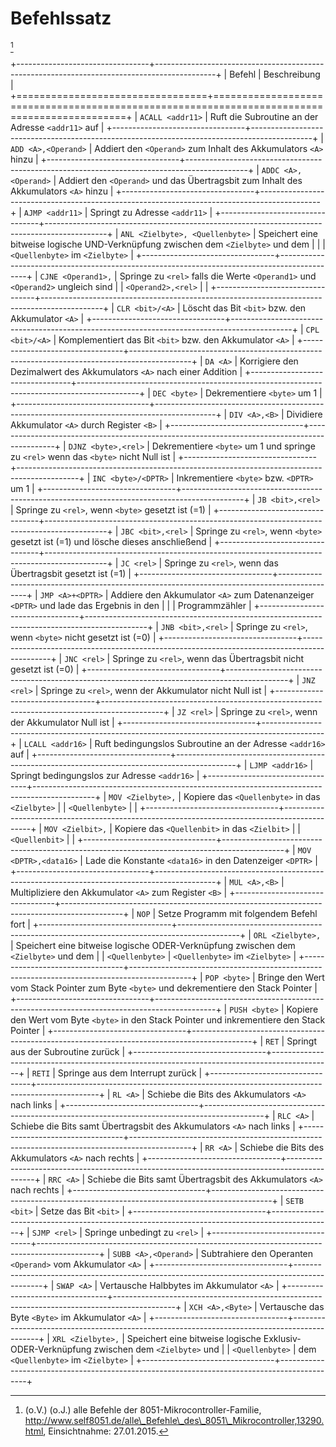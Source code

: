 
# Befehlssatz #
[^Befehlsatz]

+---------------------------------+---------------------------------------------------------------------------------------------+
|              Befehl             |                                         Beschreibung                                        |
+=================================+=============================================================================================+
| `ACALL <addr11>`                | Ruft die Subroutine an der Adresse `<addr11>` auf                                           |
+---------------------------------+---------------------------------------------------------------------------------------------+
| `ADD <A>,<Operand>`             | Addiert den `<Operand>` zum Inhalt des Akkumulators `<A>` hinzu                             |
+---------------------------------+---------------------------------------------------------------------------------------------+
| `ADDC <A>,<Operand>`            | Addiert den `<Operand>` und das Übertragsbit zum Inhalt des Akkumulators `<A>` hinzu        |
+---------------------------------+---------------------------------------------------------------------------------------------+
| `AJMP <addr11>`                 | Springt zu Adresse `<addr11>`                                                               |
+---------------------------------+---------------------------------------------------------------------------------------------+
| `ANL <Zielbyte>, <Quellenbyte>` | Speichert eine bitweise logische UND-Verknüpfung zwischen dem `<Zielbyte>` und dem          |
|                                 | `<Quellenbyte>` im `<Zielbyte>`                                                             |
+---------------------------------+---------------------------------------------------------------------------------------------+
| `CJNE <Operand1>,`              | Springe zu `<rel>` falls die Werte `<Operand1>` und `<Operand2>` ungleich sind              |
| `<Operand2>,<rel>`              |                                                                                             |
+---------------------------------+---------------------------------------------------------------------------------------------+
| `CLR <bit>/<A>`                 | Löscht das Bit `<bit>` bzw. den Akkumulator `<A>`                                           |
+---------------------------------+---------------------------------------------------------------------------------------------+
| `CPL <bit>/<A>`                 | Komplementiert das Bit `<bit>` bzw. den Akkumulator `<A>`                                   |
+---------------------------------+---------------------------------------------------------------------------------------------+
| `DA <A>`                        | Korrigiere den Dezimalwert des Akkumulators `<A>` nach einer Addition                       |
+---------------------------------+---------------------------------------------------------------------------------------------+
| `DEC <byte>`                    | Dekrementiere `<byte>` um 1                                                                 |
+---------------------------------+---------------------------------------------------------------------------------------------+
| `DIV <A>,<B>`                   | Dividiere Akkumulator `<A>` durch Register `<B>`                                            |
+---------------------------------+---------------------------------------------------------------------------------------------+
| `DJNZ <byte>,<rel>`             | Dekrementiere `<byte>` um 1 und springe zu `<rel>` wenn das `<byte>` nicht Null ist         |
+---------------------------------+---------------------------------------------------------------------------------------------+
| `INC <byte>/<DPTR>`             | Inkrementiere `<byte>` bzw. `<DPTR>` um 1                                                   |
+---------------------------------+---------------------------------------------------------------------------------------------+
| `JB <bit>,<rel>`                | Springe zu `<rel>`, wenn `<byte>` gesetzt ist (=1)                                          |
+---------------------------------+---------------------------------------------------------------------------------------------+
| `JBC <bit>,<rel>`               | Springe zu `<rel>`, wenn `<byte>` gesetzt ist (=1) und lösche dieses anschließend           |
+---------------------------------+---------------------------------------------------------------------------------------------+
| `JC <rel>`                      | Springe zu `<rel>`, wenn das Übertragsbit gesetzt ist (=1)                                  |
+---------------------------------+---------------------------------------------------------------------------------------------+
| `JMP <A>+<DPTR>`                | Addiere den Akkumulator `<A>` zum Datenanzeiger `<DPTR>` und lade das Ergebnis in den       |
|                                 | Programmzähler                                                                              |
+---------------------------------+---------------------------------------------------------------------------------------------+
| `JNB <bit>,<rel>`               | Springe zu `<rel>`, wenn `<byte>` nicht gesetzt ist (=0)                                    |
+---------------------------------+---------------------------------------------------------------------------------------------+
| `JNC <rel>`                     | Springe zu `<rel>`, wenn das Übertragsbit nicht gesetzt ist (=0)                            |
+---------------------------------+---------------------------------------------------------------------------------------------+
| `JNZ <rel>`                     | Springe zu `<rel>`, wenn der Akkumulator nicht Null ist                                     |
+---------------------------------+---------------------------------------------------------------------------------------------+
| `JZ <rel>`                      | Springe zu `<rel>`, wenn der Akkumulator Null ist                                           |
+---------------------------------+---------------------------------------------------------------------------------------------+
| `LCALL <addr16>`                | Ruft bedingungslos Subroutine an der Adresse `<addr16>` auf                                 |
+---------------------------------+---------------------------------------------------------------------------------------------+
| `LJMP <addr16>`                 | Springt bedingungslos zur Adresse `<addr16>`                                                |
+---------------------------------+---------------------------------------------------------------------------------------------+
| `MOV <Zielbyte>,`               | Kopiere das `<Quellenbyte>` in das `<Zielbyte>`                                             |
| `<Quellenbyte>`                 |                                                                                             |
+---------------------------------+---------------------------------------------------------------------------------------------+
| `MOV <Zielbit>,`                | Kopiere das `<Quellenbit>` in das `<Zielbit>`                                               |
| `<Quellenbit>`                  |                                                                                             |
+---------------------------------+---------------------------------------------------------------------------------------------+
| `MOV <DPTR>,<data16>`           | Lade die Konstante `<data16>` in den Datenzeiger `<DPTR>`                                   |
+---------------------------------+---------------------------------------------------------------------------------------------+
| `MUL <A>,<B>`                   | Multipliziere den Akkumulator `<A>` zum Register `<B>`                                      |
+---------------------------------+---------------------------------------------------------------------------------------------+
| `NOP`                           | Setze Programm mit folgendem Befehl fort                                                    |
+---------------------------------+---------------------------------------------------------------------------------------------+
| `ORL <Zielbyte>,`               | Speichert eine bitweise logische ODER-Verknüpfung zwischen dem `<Zielbyte>` und dem         |
| `<Quellenbyte>`                 | `<Quellenbyte>` im `<Zielbyte>`                                                             |
+---------------------------------+---------------------------------------------------------------------------------------------+
| `POP <byte>`                    | Bringe den Wert vom Stack Pointer zum Byte `<byte>` und dekrementiere den Stack Pointer     |
+---------------------------------+---------------------------------------------------------------------------------------------+
| `PUSH <byte>`                   | Kopiere den Wert vom Byte `<byte>` in den Stack Pointer und inkrementiere den Stack Pointer |
+---------------------------------+---------------------------------------------------------------------------------------------+
| `RET`                           | Springt aus der Subroutine zurück                                                           |
+---------------------------------+---------------------------------------------------------------------------------------------+
| `RETI`                          | Springe aus dem Interrupt zurück                                                            |
+---------------------------------+---------------------------------------------------------------------------------------------+
| `RL <A>`                        | Schiebe die Bits des Akkumulators `<A>` nach links                                          |
+---------------------------------+---------------------------------------------------------------------------------------------+
| `RLC <A>`                       | Schiebe die Bits samt Übertragsbit des Akkumulators `<A>` nach links                        |
+---------------------------------+---------------------------------------------------------------------------------------------+
| `RR <A>`                        | Schiebe die Bits des Akkumulators `<A>` nach rechts                                         |
+---------------------------------+---------------------------------------------------------------------------------------------+
| `RRC <A>`                       | Schiebe die Bits samt Übertragsbit des Akkumulators `<A>` nach rechts                       |
+---------------------------------+---------------------------------------------------------------------------------------------+
| `SETB <bit>`                    | Setze das Bit `<bit>`                                                                       |
+---------------------------------+---------------------------------------------------------------------------------------------+
| `SJMP <rel>`                    | Springe unbedingt zu `<rel>`                                                                |
+---------------------------------+---------------------------------------------------------------------------------------------+
| `SUBB <A>,<Operand>`            | Subtrahiere den Operanten `<Operand>` vom Akkumulator `<A>`                                 |
+---------------------------------+---------------------------------------------------------------------------------------------+
| `SWAP <A>`                      | Vertausche Halbbytes im Akkumulator `<A>`                                                   |
+---------------------------------+---------------------------------------------------------------------------------------------+
| `XCH <A>,<Byte>`                | Vertausche das Byte `<Byte>` im Akkumulator `<A>`                                           |
+---------------------------------+---------------------------------------------------------------------------------------------+
| `XRL <Zielbyte>,`               | Speichert eine bitweise logische Exklusiv-ODER-Verknüpfung zwischen dem `<Zielbyte>` und    |
| `<Quellenbyte>`                 | dem `<Quellenbyte>` im `<Zielbyte>`                                                         |
+---------------------------------+---------------------------------------------------------------------------------------------+

[^Befehlsatz]: (o.V.) (o.J.) alle Befehle der 8051-Mikrocontroller-Familie, http://www.self8051.de/alle\_Befehle\_des\_8051\_Mikrocontroller,13290.html, Einsichtnahme: 27.01.2015.


